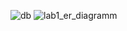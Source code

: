 ![db](https://user-images.githubusercontent.com/116024576/224302621-07b688a4-fa48-4805-af2c-2c49fc0bcd09.png)
![lab1_er_diagramm](https://user-images.githubusercontent.com/116024576/224303193-59c1d5a8-bfee-42d6-88ef-df8d6c3145c2.png)
